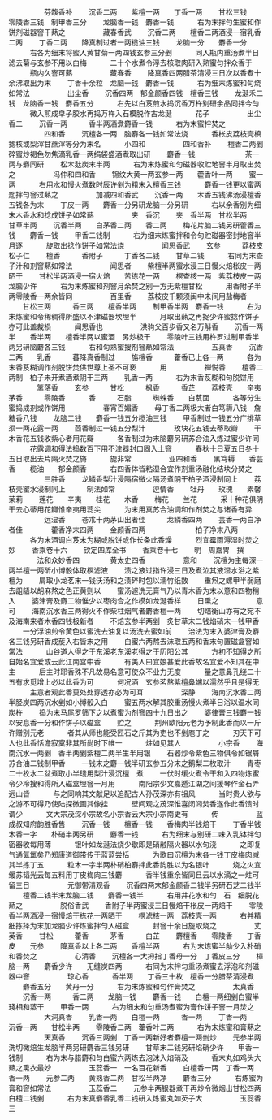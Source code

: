 <!-- { "loadSidebar": true } -->
　　　　　芬馥香补
　　沉香二两　　紫檀一两　　丁香一两
　　甘松三钱　　零陵香三钱　制甲香三分
　　龙脑香一钱　麝香一钱
　　　右为末拌匀生蜜和作饼剂磁器窨干爇之
　　　　　藏春香武
　　沉香二两　　檀香二两酒浸一宿乳香二两
　　丁香二两　　降真制过者一两榄油三钱
　　龙脑一分　　麝香一分
　　　右各为细末将蜜入黄甘菊一两四钱玄参三分剉
　　　同入瓶内重汤煮半日滤去菊与玄参不用以白梅
　　　二十个水煮令浮去核取肉研入熟蜜匀拌众香于
　　　瓶内久窨可爇
　　　　　藏春香
　　降真香四两腊茶清浸三日次以香煮十余沸取出为末
　　丁香十余粒　龙脑一钱　麝香一钱
　　　右为细末炼蜜和匀烧如常法
　　　　　出尘香
　　沉香四两　郁金颜香四钱　檀香三钱
　　龙涎禾二钱　龙脑香一钱　麝香五分
　　　右先以白芨煎水捣沉香万杵别研余品同拌今匀
　　　微入煎成皁子胶水再捣万杵入石模脱作古龙涎
　　　花子
　　　　　出尘香二
　　沉香一两　　　香半两酒煮麝香一钱
　　　右为末蜜拌焚之
　　　　　四和香
　　沉檀各一两　脑麝各一钱如常法烧
　　　香枨皮荔枝壳槙摅核或梨滓甘蔗滓等分为末名
　　　小四和
　　　　　四和香补
　　檀香二两剉碎蜜炒褐色勿焦滴乳香一两绢袋盛酒煮取出研
　　麝香一钱　　　　　　　茶一两与麝同研
　　松木麸炭末半两
　　　右为末炼蜜和匀磁器收贮地窨半月取出焚之
　　　　　冯仲和四和香
　　锦纹大黄一两玄参一两　　藿香叶一两
　　蜜一两
　　　右用水和慢火煮数时辰许剉为粗末入檀香三钱
　　　麝香一钱更以蜜两匙拌匀窨过爇之
　　　　　加减四和香武
　　沉香一两　　木香五钱沸汤浸檀香五钱各为末
　　丁皮一两　　麝香一分另研龙脑一分另研
　　　右以余香别为细末木香水和捻成饼子如常爇
　　　　　夹　香沉
　　夹　香半两　甘松半两　　甘草半两
　　沉香半两　　白茅香二两　　香二两
　　梅花片脑二钱另研藿香三钱　　麝香一钱
　　甲香二钱制
　　　右为细末炼蜜拌和令匀贮磁器密封地窨半月逐
　　　旋取出捻作饼子如常法烧
　　　　　闻思香武
　　玄参　　　荔枝皮　　　松子仁
　　檀香　　　香附子　　　丁香各二钱
　　甘草二钱
　　　右同为末查子汁和剂窨爇如常法
　　　　　闻思者
　　紫檀半两蜜水浸三日慢火焙枨皮一两晒干
　　甘松半两酒浸一宿火焙　　苦练花一两
　　榠查核一两　紫荔枝皮一两龙脑少许
　　　右为末炼蜜和剂窨月余焚之别一方无紫檀甘松
　　　用香附子半两零陵香一两余皆同
　　　　　百里香
　　荔枝皮千颗须闽中未间用盐梅者
　　甘松三两　　　香三两　　檀香半两
　　制甲香半两　麝香一钱
　　　右为末炼蜜和令稀稠得所盛以不津磁器坎埋半
　　　月取出爇之再捉少许蜜捻作饼子亦可此盖裁损
　　　闻思香也
　　　　　洪驹父百步香又名万斛香
　　沉香一两半　　香半两　　檀香半两以蜜酒　另炒极干
　　零陵叶三钱用杵罗过制甲香半两另研脑麝各三钱
　　　右和匀熟蜜搜剂窨爇如常法
　　　　　五真香
　　沉香二两　　乳香　　　蕃降真香制过
　　旃檀香　　　藿香已上各一两
　　　各为末香芨糊调作剂脱饼焚供世尊上圣不可亵
　　　用
　　　　　禅悦香
　　檀香二两制　柏子未开煮酒煮阴干三两
　　乳香一两
　　　右为末香芨糊和匀脱饼用
　　　　篱落香
　　玄参　　　甘松　　　枫香　　　香芷
　　荔枝壳　　辛夷　　　茅香　　　零陵香
　　　香　　　石脂　　　蜘蛛香　　白芨面
　　　各等分生蜜捣成剂或作饼用
　　　　　春宵百媚香
　　母丁香二两极大者白笃耨八钱　詹糖香八钱
　　龙脑二钱　　麝香一钱五分榄油三钱
　　甲香制过一钱五分广排草须一两花露一两
　　茴香制过一钱五分梨汁　　　　玫块花五钱去蒂取瓣
　　干木香花五钱收紫心者用花瓣
　　　各香制过为末脑麝另研苏合油入炼过蜜少许同
　　　花露调和得法捣数百下用不津器封口固入土窨
　　　春秋十日夏五日冬十五日取出去片隔火焚之旖
　　　旎非常
　　　　　亚四和香
　　黑笃耨　　香芸香　　榄油　　郁金颜香
　　　右四香体皆粘湿合宜作剂重汤融化结块分焚之
　　　　　三胜香
　　龙鳞香梨汁浸隔宿微火隔汤煮阴干柏子酒浸制同上
　　荔枝壳蜜水浸制同上　　　制法如常
　　　　　逗情香
　　牡丹　　玫瑰　　素馨　　茉莉
　　莲花　　辛夷　　桂花　　木香
　　梅花　　兰花
　　　采十种花俱阴干去心蒂用花瓣惟辛夷用蕊尖
　　　为末用真苏合油调和作剂焚之与诸香有异
　　　　　远湿香
　　苍朮十两茅山出者佳　　　龙鳞香四两
　　芸香一两白净者佳　　　　藿香净末四两
　　金颜香四两　　　　　　　柏子净末八两
　　　各为末酒调白芨末为糊或脱饼或作长条此香燥
　　　烈宜霉雨溽湿时焚之妙
　　香乘卷十六
　　钦定四库全书
　　香乘卷十七
　　明　周嘉冑　撰
　　　　法和众妙香四
　　　　黄太史四香
　　　　　意和
　　沉檀为主每深一两半檀一两斫小博骰体取榠滤液
　　渍之液过指许浸三日及煮泣其液湿水浴之紫檀为
　　屑取小龙茗末一钱沃汤和之渍碎时包以濡竹纸数
　　重炰之螺甲半弱磨去龃龉以胡麻熬之色正黄则以
　　蜜汤遽洗无膏气乃以青木香为末以意和四物稍入
　　婆津膏及麝二物惟少以枣肉合之作模如龙涎香样
　　日熏之
　　　　　意可
　　海南沉水香三两得火不作柴柱烟气者麝香檀一两
　　切焙衡山亦有之宛不及海南来者木香四钱极新者
　　不焙玄参半两剉　炙甘草末二钱焰硝末一钱甲香
　　一分浮油煎令黄色以蜜洗去油复以汤洗去蜜如前
　　治法为末入婆津膏及麝各三钱另研香成蔙入右皆末之用
　　白蜜六两熬去沫取五两和香末匀置磁盒窨如常法
　　　山谷道人得之于东溪老东溪老得之于历阳公其
　　　方初不知得之所自始名宜爱或云此江南宫中香
　　　有美人曰宜娘甚爱此香故名宜爱不知其在中主
　　　后主时耶香殊不凡故易名意可使众不业力无度
　　　量之意鼻孔绕二十五有求觅增上必以此香为可
　　　何况酒　玄参茗熬紫檀鼻端以濡然乎且是得无
　　　主意者观此香莫处处穿透亦必为可耳
　　　　　深静
　　海南沉水香二两半胫炭四两沉水剉如小博骰入白
　　蜜五两水解其胶重汤慢火煮半日浴以温水同炭杵
　　捣为末马尾罗筛下之以煮蜜为剂窨四十九日出之
　　婆律膏三钱麝一钱以安息香一分和作饼子以磁盒
　　贮之
　　　荆州欧阳元老为予制此香而以一斤许赠别元老
　　　者其从师也能受匠石之斤其为吏也不剉庖丁之
　　　刃天下可人也此香恬澹寂寞非其所尚时下帷一
　　　炷如见其人
　　　　　小宗香
　　海南沉水一两剉　香半两剉紫檀二两半生半用银
　　石器炒令紫色三物俱令如锯屑苏合油二钱制甲香
　　一钱末之麝一钱半研玄参五分末之鹅梨二枚取汁
　　青枣二十枚水二盆煮取小半琖用梨汁浸沉檀　煮
　　一伏时缓火煮令干和入四物炼蜜令少冷搜和得所入磁盒埋窨一月用
　　　南阳宗少文嘉遁江湖之间援琴作金石弄远山皆
　　　与之同响其文献足以追配古人孙茂深亦有祖风
　　　当时贵人欲与之游不可得乃使陆探微画其像挂
　　　壁间观之茂深惟喜闭闾焚香遂作此香馈时谓少
　　　文大宗茂深小宗故名小宗香云大宗小宗南史有
　　　传
　　　　　蓝成叔知府韵胜香售
　　沉香一钱　　檀香一钱　　香梅肉半钱焙干
　　丁香半钱　　木香一字　　朴硝半两另研
　　麝香一钱
　　　右为细末与别研二味入乳钵拌匀密器收每用薄
　　　银叶如龙涎法烧少歇即是硝融隔火器以水匀浇
　　　之即复气通氤氲矣乃郑康道御带传于蓝蓝尝括
　　　为歌曰沉檀为末各一钱丁皮梅肉减其半拣丁五
　　　粒木一字半两朴硝柏麝拌此香韵胜以为名银叶
　　　烧之火宜缓苏韬光云每五料用丁皮梅肉三钱麝
　　　香半钱重余皆同且云以水滴之一炷可留三日
　　　　　元御带清观香
　　沉香四两末郁金颜香二钱半另研石芝二钱半
　　檀香二钱半末龙脑二钱　　麝香一钱半
　　　右用井花水和匀　石　细脱花爇之
　　　　　脱俗香武
　　香附子半两蜜浸三日慢焙干枨皮一两焙干
　　零陵香半两酒浸一宿慢焙干栋花一两晒干
　　榠滤核一两　荔枝壳一两
　　　右并精细拣择为末加龙脑少许炼蜜拌匀入磁盒
　　　封窨十余日旋取烧之
　　　　　丈英香
　　甘松　　　藿香　　　茅香　　　白芷
　　麝檀香　　零陵香　　丁香皮　　元参
　　降真香以上各二两　　香檀半两
　　　右为末炼蜜半觔少入朴硝和香焚之
　　　　　心清香
　　沉檀各一大拇指丁香母一分　丁香皮三分
　　樟脑一两　　麝香少许　　无缝炭四两
　　　右同为末拌匀重汤煮蜜去浮泡和剂磁器中窨
　　　　　琼心香
　　　香半两　　丁香三十枚　檀香一分腊茶清浸煮
　　麝香五分　　黄丹一分
　　　右为末炼蜜和匀作膏焚之
　　　　　太真香
　　沉香一两　　　香二两　　龙脑一钱
　　麝香一钱　　白檀一两细剉白蜜半琖相和蒸干
　　甲香一两
　　　右为细末和匀重汤煮蜜为膏作饼子窨一月焚之
　　　　　大洞真香
　　乳香一两　　白檀一两　　　香一两
　　丁香一两　　沉香一两　　甘松半两
　　零陵香二两　藿香叶二两
　　　右为末炼蜜和膏爇之
　　　　　天真香
　　沉香三两剉　丁香一两新好者麝檀一两剉炒
　　元参半两洗切微焙生龙脑半两另研麝香三钱另研
　　甘草末二钱另研焰硝少许　　甲香一钱制
　　　右为末与腊麝和匀白蜜六两炼去泡沫入焰硝及
　　　香末丸如鸡头大爇之熏衣最妙
　　　　　玉蕊香一　一名百花新香
　　白檀香一两　丁香一两　　　香一两
　　元参二两　　黄熟香二两　甘松半两净
　　麝香三分
　　　右炼蜜为膏和窨如常法
　　　　　玉蕊香二
　　元参半两银器煮干再炒令微烟出甘松四两　白檀二钱剉
　　　右为末真麝香乳香二钱研入炼蜜丸如芡子大
　　　　　玉蕊香三
